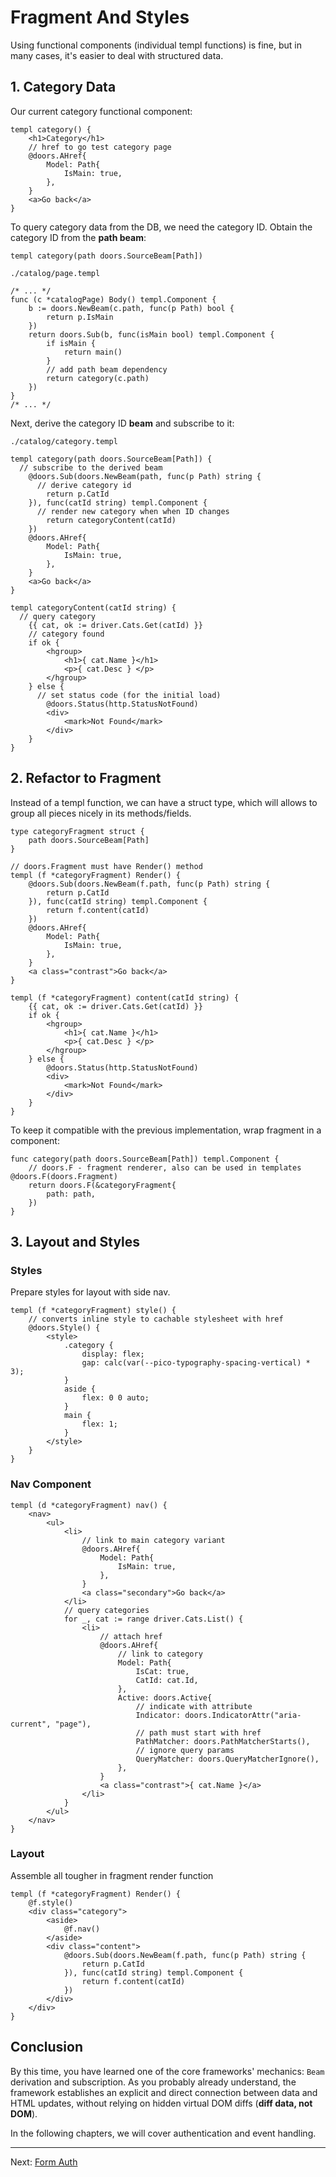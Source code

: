 # Fragment And Styles

Using functional components (individual templ functions) is fine, but in many cases, it's easier to deal with structured data. 

## 1. Category Data

Our current category functional component:

```templ
templ category() {
	<h1>Category</h1>
	// href to go test category page
	@doors.AHref{
		Model: Path{
			IsMain: true,
		},
	}
	<a>Go back</a>
}
```

To query category data from the DB, we need the category ID. Obtain the category ID from the **path beam**: 

```templ
templ category(path doors.SourceBeam[Path]) 
```

`./catalog/page.templ`

```templ
/* ... */
func (c *catalogPage) Body() templ.Component {
	b := doors.NewBeam(c.path, func(p Path) bool {
		return p.IsMain
	})
	return doors.Sub(b, func(isMain bool) templ.Component {
		if isMain {
			return main()
		}
		// add path beam dependency
		return category(c.path)
	})
}
/* ... */
```

Next, derive the category ID **beam** and subscribe to it:

`./catalog/category.templ`

```templ
templ category(path doors.SourceBeam[Path]) {
  // subscribe to the derived beam
	@doors.Sub(doors.NewBeam(path, func(p Path) string {
	  // derive category id
		return p.CatId
	}), func(catId string) templ.Component {
	  // render new category when when ID changes
		return categoryContent(catId)
	})
	@doors.AHref{
		Model: Path{
			IsMain: true,
		},
	}
	<a>Go back</a>
}

templ categoryContent(catId string) {
  // query category
	{{ cat, ok := driver.Cats.Get(catId) }}
	// category found
	if ok {
		<hgroup>
			<h1>{ cat.Name }</h1>
			<p>{ cat.Desc } </p>
		</hgroup>
	} else {
	  // set status code (for the initial load)
		@doors.Status(http.StatusNotFound)
		<div>
			<mark>Not Found</mark>
		</div>
	}
}

```

## 2. Refactor to Fragment

Instead of a templ function, we can have a struct type, which will allows to group all pieces nicely in its methods/fields.

```templ
type categoryFragment struct {
	path doors.SourceBeam[Path]
}

// doors.Fragment must have Render() method
templ (f *categoryFragment) Render() {
	@doors.Sub(doors.NewBeam(f.path, func(p Path) string {
		return p.CatId
	}), func(catId string) templ.Component {
		return f.content(catId)
	})
	@doors.AHref{
		Model: Path{
			IsMain: true,
		},
	}
	<a class="contrast">Go back</a>
}

templ (f *categoryFragment) content(catId string) {
	{{ cat, ok := driver.Cats.Get(catId) }}
	if ok {
		<hgroup>
			<h1>{ cat.Name }</h1>
			<p>{ cat.Desc } </p>
		</hgroup>
	} else {
		@doors.Status(http.StatusNotFound)
		<div>
			<mark>Not Found</mark>
		</div>
	}
}

```

To keep it compatible with the previous implementation, wrap fragment in a component:

```templ
func category(path doors.SourceBeam[Path]) templ.Component {
	// doors.F - fragment renderer, also can be used in templates @doors.F(doors.Fragment)
	return doors.F(&categoryFragment{
		path: path,
	})
}
```

## 3. Layout and Styles

### Styles

Prepare styles for layout with side nav.

```templ
templ (f *categoryFragment) style() {
	// converts inline style to cachable stylesheet with href
	@doors.Style() {
        <style>
            .category {
                display: flex;
                gap: calc(var(--pico-typography-spacing-vertical) * 3);
            }
            aside {
                flex: 0 0 auto; 
            }
            main {
                flex: 1;
            }
        </style>
	}
}

```

### Nav Component

```templ
templ (d *categoryFragment) nav() {
	<nav>
		<ul>
			<li>
				// link to main category variant
				@doors.AHref{
					Model: Path{
						IsMain: true,
					},
				}
				<a class="secondary">Go back</a>
			</li>
			// query categories
			for _, cat := range driver.Cats.List() {
				<li>
					// attach href 
					@doors.AHref{
						// link to category
						Model: Path{
							IsCat: true,
							CatId: cat.Id,
						},
						Active: doors.Active{
							// indicate with attribute
							Indicator: doors.IndicatorAttr("aria-current", "page"),
							// path must start with href
							PathMatcher: doors.PathMatcherStarts(),
							// ignore query params
							QueryMatcher: doors.QueryMatcherIgnore(),
						},
					}
					<a class="contrast">{ cat.Name }</a>
				</li>
			}
		</ul>
	</nav>
}
```

### Layout

Assemble all tougher in fragment render function

```templ
templ (f *categoryFragment) Render() {
	@f.style()
	<div class="category">
		<aside>
			@f.nav()
		</aside>
		<div class="content">
			@doors.Sub(doors.NewBeam(f.path, func(p Path) string {
				return p.CatId
			}), func(catId string) templ.Component {
				return f.content(catId)
			})
		</div>
	</div>
}
```

## Conclusion

By this time, you have learned one of the core frameworks' mechanics: `Beam` derivation and subscription.   As you probably already understand, the framework establishes an explicit and direct connection between data and HTML updates, without relying on hidden virtual DOM diffs (**diff data, not DOM**).

In the following chapters, we will cover authentication and event handling.



---

Next: [Form Auth](./09-form-auth.md)

